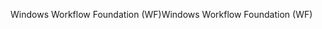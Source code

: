 <span data-ttu-id="85ea0-101">Windows Workflow Foundation (WF)</span><span class="sxs-lookup"><span data-stu-id="85ea0-101">Windows Workflow Foundation (WF)</span></span>